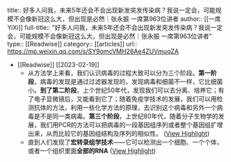 title:: 好多人问我，未来5年还会不会出现新发突发传染病？我说一定会，可能规模不会像新冠这么大，但出现是必然｜张永振 一席第963位讲者
author:: [[一席YiXi]]
full-title:: "好多人问我，未来5年还会不会出现新发突发传染病？我说一定会，可能规模不会像新冠这么大，但出现是必然｜张永振 一席第963位讲者"
type:: [[Readwise]]
category:: [[articles]]
url:: https://mp.weixin.qq.com/s/SY9omcVMH26Ae4ZUVmuqZA

- [[Readwise]] [[2023-02-19]]
	- 从方法学上来看，我们认识病毒的过程大致可以分为三个阶段。**第一阶段**，病毒的发现是通过过滤器发现的，发现病毒和细菌不一样，它比细菌小。**到了第二阶段**，上个世纪50年代，发现我们可以去分离、培养它；有了电子显微镜后，又能看到它了；随着免疫学技术的发展，我们可以用检测抗体的方法，利用一些化学方法的原理，去识别这个病毒和另外一个病毒是不是同一类病毒。**第三个阶段**，上世纪80年代，随着分子生物学的发展，我们用PCR的方法可以把病毒的一段基因组序列或者整个基因组扩增出来，从而比较它的基因组结构及序列的相似性。 ([View Highlight](https://read.readwise.io/read/01grz5qz94r03qez3pasd99ah6))
	- 直到人们发现了**宏转录组学技术**——它可以检测出一个细胞、一个个体，或者一个组织里面**全部的RNA** ([View Highlight](https://read.readwise.io/read/01grz5vfwzh1ekwq8785snqrsg))